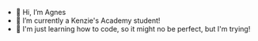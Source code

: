 - 👋 Hi, I’m Agnes
- 🌱 I’m currently a Kenzie's Academy student!
- 🌱 I'm just learning how to code, so it might no be perfect, but I'm trying!

